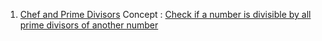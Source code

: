 
1) [Chef and Prime Divisors](https://www.codechef.com/problems/CHAPD?tab=statement)
   Concept : [Check if a number is divisible by all prime divisors of another number](https://www.geeksforgeeks.org/check-number-divisible-prime-divisors-another-number/)
